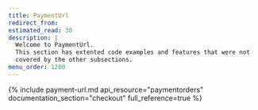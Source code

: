 ```yaml
---
title: PaymentUrl
redirect_from:
estimated_read: 30
description: |
  Welcome to PaymentUrl.
  This section has extented code examples and features that were not
  covered by the other subsections.
menu_order: 1200
---
```



{% include payment-url.md api_resource="paymentorders" documentation_section="checkout" full_reference=true %}
